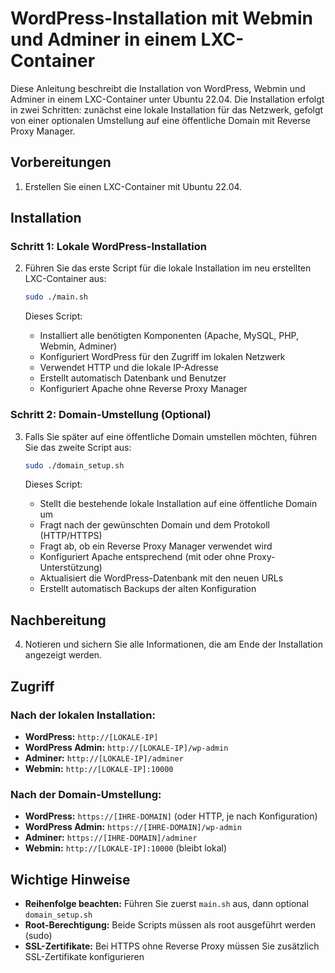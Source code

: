 # WordPress-Installation mit Webmin und Adminer in einem LXC-Container

Diese Anleitung beschreibt die Installation von WordPress, Webmin und Adminer in einem LXC-Container unter Ubuntu 22.04. Die Installation erfolgt in zwei Schritten: zunächst eine lokale Installation für das Netzwerk, gefolgt von einer optionalen Umstellung auf eine öffentliche Domain mit Reverse Proxy Manager.

## Vorbereitungen

1. Erstellen Sie einen LXC-Container mit Ubuntu 22.04.

## Installation

### Schritt 1: Lokale WordPress-Installation

2. Führen Sie das erste Script für die lokale Installation im neu erstellten LXC-Container aus:
   ```bash
   sudo ./main.sh
   ```
   
   Dieses Script:
   - Installiert alle benötigten Komponenten (Apache, MySQL, PHP, Webmin, Adminer)
   - Konfiguriert WordPress für den Zugriff im lokalen Netzwerk
   - Verwendet HTTP und die lokale IP-Adresse
   - Erstellt automatisch Datenbank und Benutzer
   - Konfiguriert Apache ohne Reverse Proxy Manager

### Schritt 2: Domain-Umstellung (Optional)

3. Falls Sie später auf eine öffentliche Domain umstellen möchten, führen Sie das zweite Script aus:
   ```bash
   sudo ./domain_setup.sh
   ```
   
   Dieses Script:
   - Stellt die bestehende lokale Installation auf eine öffentliche Domain um
   - Fragt nach der gewünschten Domain und dem Protokoll (HTTP/HTTPS)
   - Fragt ab, ob ein Reverse Proxy Manager verwendet wird
   - Konfiguriert Apache entsprechend (mit oder ohne Proxy-Unterstützung)
   - Aktualisiert die WordPress-Datenbank mit den neuen URLs
   - Erstellt automatisch Backups der alten Konfiguration

## Nachbereitung

4. Notieren und sichern Sie alle Informationen, die am Ende der Installation angezeigt werden.

## Zugriff

### Nach der lokalen Installation:
- **WordPress:** `http://[LOKALE-IP]`
- **WordPress Admin:** `http://[LOKALE-IP]/wp-admin`
- **Adminer:** `http://[LOKALE-IP]/adminer`
- **Webmin:** `http://[LOKALE-IP]:10000`

### Nach der Domain-Umstellung:
- **WordPress:** `https://[IHRE-DOMAIN]` (oder HTTP, je nach Konfiguration)
- **WordPress Admin:** `https://[IHRE-DOMAIN]/wp-admin`
- **Adminer:** `https://[IHRE-DOMAIN]/adminer`
- **Webmin:** `http://[LOKALE-IP]:10000` (bleibt lokal)

## Wichtige Hinweise

- **Reihenfolge beachten:** Führen Sie zuerst `main.sh` aus, dann optional `domain_setup.sh`
- **Root-Berechtigung:** Beide Scripts müssen als root ausgeführt werden (sudo)
- **SSL-Zertifikate:** Bei HTTPS ohne Reverse Proxy müssen Sie zusätzlich SSL-Zertifikate konfigurieren
